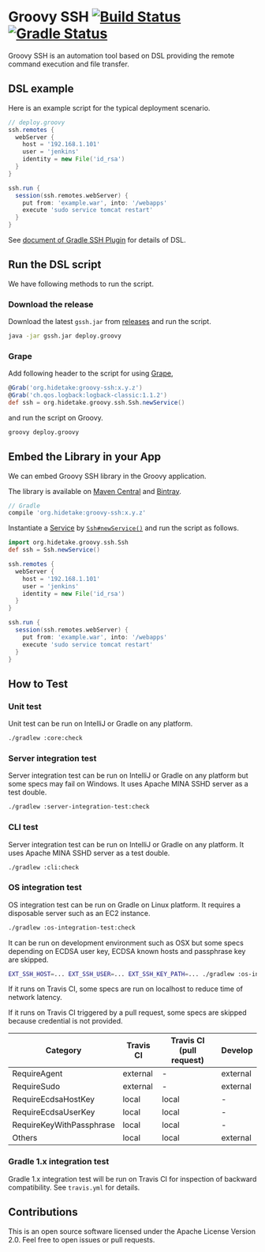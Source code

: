Groovy SSH [![Build Status](https://travis-ci.org/int128/groovy-ssh.svg?branch=master)](https://travis-ci.org/int128/groovy-ssh) [![Gradle Status](https://gradleupdate.appspot.com/int128/groovy-ssh/status.svg?branch=master)](https://gradleupdate.appspot.com/int128/groovy-ssh/status)
==========

Groovy SSH is an automation tool based on DSL providing the remote command execution and file transfer.


DSL example
-----------

Here is an example script for the typical deployment scenario.

```groovy
// deploy.groovy
ssh.remotes {
  webServer {
    host = '192.168.1.101'
    user = 'jenkins'
    identity = new File('id_rsa')
  }
}

ssh.run {
  session(ssh.remotes.webServer) {
    put from: 'example.war', into: '/webapps'
    execute 'sudo service tomcat restart'
  }
}
```

See [document of Gradle SSH Plugin](https://gradle-ssh-plugin.github.io) for details of DSL.


Run the DSL script
------------------

We have following methods to run the script.

### Download the release

Download the latest `gssh.jar` from [releases](https://github.com/int128/groovy-ssh/releases) and run the script.

```sh
java -jar gssh.jar deploy.groovy
```

### Grape

Add following header to the script for using [Grape](http://groovy.codehaus.org/Grape),

```groovy
@Grab('org.hidetake:groovy-ssh:x.y.z')
@Grab('ch.qos.logback:logback-classic:1.1.2')
def ssh = org.hidetake.groovy.ssh.Ssh.newService()
```

and run the script on Groovy.

```sh
groovy deploy.groovy
```


Embed the Library in your App
-----------------------------

We can embed Groovy SSH library in the Groovy application.

The library is available
on [Maven Central](http://search.maven.org/#search%7Cgav%7C1%7Cg%3A%22org.hidetake%22%20AND%20a%3A%22groovy-ssh%22)
and [Bintray](https://bintray.com/int128/maven/groovy-ssh).

```groovy
// Gradle
compile 'org.hidetake:groovy-ssh:x.y.z'
```

Instantiate a [Service](src/main/groovy/org/hidetake/groovy/ssh/core/Service.groovy)
by [`Ssh#newService()`](src/main/groovy/org/hidetake/groovy/ssh/Ssh.groovy)
and run the script as follows.

```groovy
import org.hidetake.groovy.ssh.Ssh
def ssh = Ssh.newService()

ssh.remotes {
  webServer {
    host = '192.168.1.101'
    user = 'jenkins'
    identity = new File('id_rsa')
  }
}

ssh.run {
  session(ssh.remotes.webServer) {
    put from: 'example.war', into: '/webapps'
    execute 'sudo service tomcat restart'
  }
}
```


How to Test
-----------

### Unit test

Unit test can be run on IntelliJ or Gradle on any platform.

```sh
./gradlew :core:check
```


### Server integration test

Server integration test can be run on IntelliJ or Gradle on any platform but some specs may fail on Windows.
It uses Apache MINA SSHD server as a test double.

```sh
./gradlew :server-integration-test:check
```


### CLI test

Server integration test can be run on IntelliJ or Gradle on any platform.
It uses Apache MINA SSHD server as a test double.

```sh
./gradlew :cli:check
```


### OS integration test

OS integration test can be run on Gradle on Linux platform.
It requires a disposable server such as an EC2 instance.

```sh
./gradlew :os-integration-test:check
```

It can be run on development environment such as OSX
but some specs depending on ECDSA user key, ECDSA known hosts and passphrase key are skipped.

```sh
EXT_SSH_HOST=... EXT_SSH_USER=... EXT_SSH_KEY_PATH=... ./gradlew :os-integration-test:check
```

If it runs on Travis CI,
some specs are run on localhost to reduce time of network latency.

If it runs on Travis CI triggered by a pull request,
some specs are skipped because credential is not provided.


Category                    | Travis CI | Travis CI (pull request)  | Develop
----------------------------|-----------|---------------------------|--------
RequireAgent                | external  | -                         | external
RequireSudo                 | external  | -                         | external
RequireEcdsaHostKey         | local     | local                     | -
RequireEcdsaUserKey         | local     | local                     | -
RequireKeyWithPassphrase    | local     | local                     | -
Others                      | local     | local                     | external


### Gradle 1.x integration test

Gradle 1.x integration test will be run on Travis CI for inspection of backward compatibility.
See `travis.yml` for details.


Contributions
-------------

This is an open source software licensed under the Apache License Version 2.0.
Feel free to open issues or pull requests.

